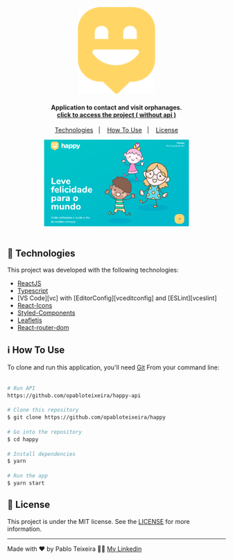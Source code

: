 <div align="center">
    <img height=200 alt="github explorer" src="./src/images/marker.svg" />
    <br>
</div>


<h4 align="center">
  Application to contact and visit orphanages. <br>
  <a target="blank" align="center" href="https://happy-eight.vercel.app/">click to access the project ( without api )</a>
</h4>


<p align="center">
  <a href="#rocket-technologies">Technologies</a>&nbsp;&nbsp;&nbsp;|&nbsp;&nbsp;&nbsp;
  <!--<a href="#warning-prerequisites">Prerequisites</a>&nbsp;&nbsp;&nbsp;|&nbsp;&nbsp;&nbsp; -->
  <a href="#information_source-how-to-use">How To Use</a>&nbsp;&nbsp;&nbsp;|&nbsp;&nbsp;&nbsp;
  <a href="#memo-license">License</a>
</p>


<div align='center'>
    <img height=200 alt="happy" src="./src/images/img1.png" />
    <br>
</div>



  </br>



## :rocket: Technologies
This project was developed with the following technologies:
-  [ReactJS](https://reactjs.org/)
-  [Typescript](https://www.typescriptlang.org/)
-  [VS Code][vc] with [EditorConfig][vceditconfig] and [ESLint][vceslint]
-  [React-Icons](https://react-icons.netlify.com/)
-  [Styled-Components](https://www.styled-components.com/)
-  [Leafletjs](https://leafletjs.com/)
-  [React-router-dom](https://www.npmjs.com/package/react-router-dom)


## :information_source: How To Use

To clone and run this application, you'll need [Git](https://git-scm.com) From your command line:


```bash

# Run API
https://github.com/opabloteixeira/happy-api

# Clone this repository
$ git clone https://github.com/opabloteixeira/happy

# Go into the repository
$ cd happy

# Install dependencies
$ yarn

# Run the app
$ yarn start

```


## :memo: License
This project is under the MIT license. See the [LICENSE](https://github.com/opabloteixeira/github-explorer/blob/master/LICENSE) for more information.

---

Made with ♥ by Pablo Teixeira :male_detective: [My Linkedin](https://www.linkedin.com/in/pablo-teixeira-30713777/)

